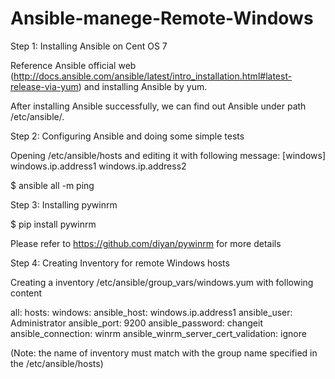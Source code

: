 # Ansible-manege-Remote-Windows

Step 1: Installing Ansible on Cent OS 7

Reference Ansible official web (http://docs.ansible.com/ansible/latest/intro_installation.html#latest-release-via-yum) and installing Ansible by yum.

After installing Ansible successfully, we can find out Ansible under path /etc/ansible/.

Step 2: Configuring Ansible and doing some simple tests

Opening /etc/ansible/hosts and editing it with following message:
[windows]
  windows.ip.address1
  windows.ip.address2
  
$ ansible all -m ping

Step 3: Installing pywinrm

$ pip install pywinrm

Please refer to https://github.com/diyan/pywinrm for more details

Step 4: Creating Inventory for remote Windows hosts

Creating a inventory /etc/ansible/group_vars/windows.yum with following content

all:
   hosts:
      windows:
         ansible_host: windows.ip.address1
         ansible_user: Administrator
         ansible_port: 9200
         ansible_password: changeit
         ansible_connection: winrm
ansible_winrm_server_cert_validation: ignore

(Note: the name of inventory must match with the group name specified in the /etc/ansible/hosts)

